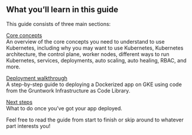## What you’ll learn in this guide

This guide consists of three main sections:

[Core concepts](#core_concepts)  
An overview of the core concepts you need to understand to use Kubernetes, including why you may want to use
Kubernetes, Kubernetes architecture, the control plane, worker nodes, different ways to run Kubernetes, services,
deployments, auto scaling, auto healing, RBAC, and more.

[Deployment walkthrough](#deployment_walkthrough)  
A step-by-step guide to deploying a Dockerized app on GKE using code from the Gruntwork Infrastructure as Code Library.

[Next steps](#next_steps)  
What to do once you’ve got your app deployed.

Feel free to read the guide from start to finish or skip around to whatever part interests you!



<!-- ##DOCS-SOURCER-START
{"sourcePlugin":"Service Catalog Reference","hash":"b717a80d825312489df6b80dcb82d7c4"}
##DOCS-SOURCER-END -->
